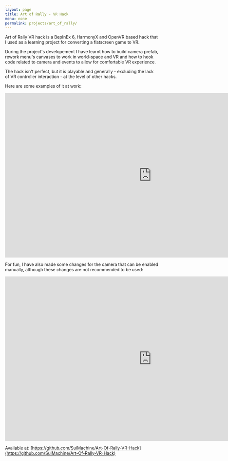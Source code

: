 ```yaml
---
layout: page
title: Art of Rally - VR Hack
menu: none
permalink: projects/art_of_rally/
---
```


Art of Rally VR hack is a BepInEx 6, HarmonyX and OpenVR based hack that I used as a learning project for converting a flatscreen game to VR.

During the project's developement I have learnt how to build camera prefab, rework menu's canvases to work in world-space and VR and how to hook code related to camera and events to allow for comfortable VR experience.

The hack isn't perfect, but it is playable and generally - excluding the lack of VR controller interaction - at the level of other hacks.

Here are some examples of it at work:
<center><iframe width="960" height="540" src="http://www.youtube.com/embed/cdeVy9ooztw" frameborder="0" allowfullscreen></iframe></center>

For fun, I have also made some changes for the camera that can be enabled manually, although these changes are not recommended to be used:
<center><iframe width="960" height="540" src="http://www.youtube.com/embed/WZlSnf4AgwI" frameborder="0" allowfullscreen></iframe></center>

Available at: [https://github.com/SuiMachine/Art-Of-Rally-VR-Hack](https://github.com/SuiMachine/Art-Of-Rally-VR-Hack)